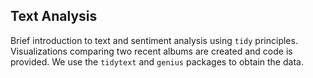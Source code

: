 ## Text Analysis

Brief introduction to text and sentiment analysis using `tidy` principles. Visualizations comparing two recent 
albums are created and code is provided. We use the `tidytext` and `genius` packages to obtain the data.
